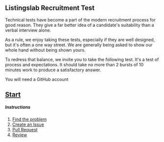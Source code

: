 
## Listingslab Recruitment Test

Technical tests have become a part of the modern recruitment process for good reason. They give a far better idea of a candidate's suitability than a verbal interview alone.

As a rule, we enjoy taking these tests, especially if they are well designed, but it's often a one way street. We are generally being asked to show our whole hand without being shown yours.

To redress that balance, we invite you to take the following test. It's a test of process and expectations. It should take no more than 2 bursts of 10 minutes work to produce a satisfactory answer. 

You will need a GitHub account

## [Start](./docs/01_find-the-problem.md)

##### Instructions

1. [Find the problem](./docs/01_find-the-problem.md)
2. [Create an Issue](./docs/02_create-issue.md)
3. [Pull Request](./docs/03_pull-request.md)
4. [Review](./docs/04_review.md)